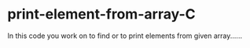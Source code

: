 # print-element-from-array-C
In this code you work on to find or to print elements from given array......
